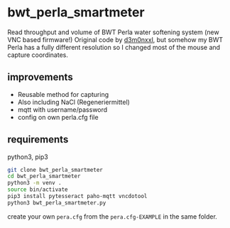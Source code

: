 # bwt_perla_smartmeter
Read throughput and volume of BWT Perla water softening system (new VNC based firmware!)
Original code by [d3m0nxxl](https://github.com/d3m0nxxl/bwt_perla_smartmeter), but somehow my BWT Perla has a fully different resolution so I changed most of the mouse and capture coordinates.


## improvements
* Reusable method for capturing
* Also including NaCl (Regeneriermittel)
* mqtt with username/password
* config on own perla.cfg file

## requirements

python3, pip3

```bash
git clone bwt_perla_smartmeter
cd bwt_perla_smartmeter
python3 -m venv .
source bin/activate
pip3 install pytesseract paho-mqtt vncdotool
python3 bwt_perla_smartmeter.py
```
create your own `pera.cfg` from the `pera.cfg-EXAMPLE` in the same folder.
